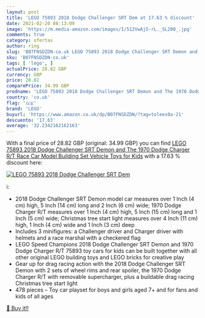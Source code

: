 ```yaml
---
layout: post
title: 'LEGO 75893 2018 Dodge Challenger SRT Dem at 17.63 % discount'
date: 2021-02-20 08:13:09
image: 'https://m.media-amazon.com/images/I/512VwAj5-rL._SL200_.jpg'
comments: true
category: ofertas
author: ring
slug: 'B07FNSDZDN-co.uk LEGO 75893 2018 Dodge Challenger SRT Demon and The 1970...'
sku: 'B07FNSDZDN-co.uk'
tags: [ 'lego', ]
actualPrice: 28.82 GBP
currency: GBP
price: 28.82
comparePrice: 34.99 GBP
prodname: 'LEGO 75893 2018 Dodge Challenger SRT Demon and The 1970 Dodge Charger R/T Race Car Model Building Set  Vehicle Toys for Kids'
country: 'co.uk'
flag: '🇬🇧'
brand: 'LEGO'
buyurl: 'https://www.amazon.co.uk/dp/B07FNSDZDN/?tag=tolees0a-21'
descuento: '17.63'
average: '32.2342162162163'
---
```


With a final price of 28.82 GBP (original: 34.99 GBP) you can find [LEGO 75893 2018 Dodge Challenger SRT Demon and The 1970 Dodge Charger R/T Race Car Model Building Set  Vehicle Toys for Kids](https://www.amazon.co.uk/dp/B07FNSDZDN/?tag=tolees0a-21) with a  17.63 % discount here:

[![LEGO 75893 2018 Dodge Challenger SRT Dem](https://m.media-amazon.com/images/I/512VwAj5-rL._SL200_.jpg)](https://www.amazon.co.uk/dp/B07FNSDZDN/?tag=tolees0a-21)

ℹ️:

- 2018 Dodge Challenger SRT Demon model car measures over 1 Inch (4 cm) high, 5 Inch (14 cm) long and 2 Inch (6 cm) wide; 1970 Dodge Charger R/T measures over 1 Inch (4 cm) high, 5 Inch (15 cm) long and 1 Inch (5 cm) wide; Christmas tree start light measures over 4 Inch (11 cm) high, 1 Inch (4 cm) wide and 1 Inch (3 cm) deep
- Includes 3 minifigures: a Challenger driver and Charger driver with helmets and a race marshal with a checkered flag
- LEGO Speed Champions 2018 Dodge Challenger SRT Demon and 1970 Dodge Charger R/T 75893 toy cars for kids can be built together with all other original LEGO building toys and LEGO bricks for creative play
- Gear up for drag racing action with the 2018 Dodge Challenger SRT Demon with 2 sets of wheel rims and rear spoiler, the 1970 Dodge Charger R/T with removable supercharger, plus a buildable drag racing Christmas tree start light
- 478 pieces – Toy car playset for boys and girls aged 7+ and for fans and kids of all ages

[🛒 Buy it!!](https://www.amazon.co.uk/dp/B07FNSDZDN/?tag=tolees0a-21)
